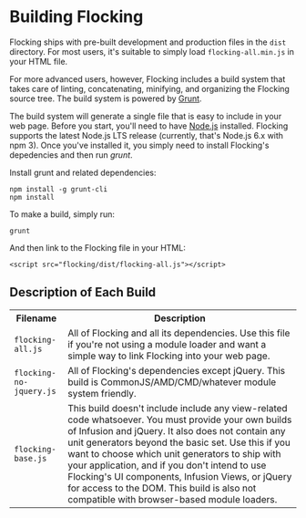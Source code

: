 # Building Flocking #

Flocking ships with pre-built development and production files in the <code>dist</code> directory. For most users, it's suitable to simply load <code>flocking-all.min.js</code> in your HTML file.

For more advanced users, however, Flocking includes a build system that takes care of linting, concatenating, minifying, and organizing the Flocking source tree. The build system is powered by [Grunt](http://gruntjs.com).

The build system will generate a single file that is easy to include in your web page. Before you start, you'll need to have [Node.js](http://nodejs.org) installed. Flocking supports the latest Node.js LTS release (currently, that's Node.js 6.x with npm 3). Once you've installed it, you simply need to install Flocking's depedencies and then run _grunt_.

Install grunt and related dependencies:

    npm install -g grunt-cli
    npm install

To make a build, simply run:

    grunt

And then link to the Flocking file in your HTML:

    <script src="flocking/dist/flocking-all.js"></script>

Description of Each Build
--------------------------

<table>
    <tr>
        <th>Filename</th>
        <th>Description</th>
    </tr>
        <tr>
            <td><code>flocking-all.js</code></td>
            <td>All of Flocking and all its dependencies. Use this file if you're not using a module loader and want a simple way to link Flocking into your web page.</code>
        </tr>
        <tr>
            <td><code>flocking-no-jquery.js</code></td>
            <td>All of Flocking's dependencies except jQuery. This build is CommonJS/AMD/CMD/whatever module system friendly.</code>
        </tr>
        <tr>
            <td><code>flocking-base.js</code></td>
            <td>This build doesn't include include any view-related code whatsoever.
            You must provide your own builds of Infusion and jQuery.
            It also does not contain any unit generators beyond the basic set. Use this if you want to choose which unit generators to ship with your application, and if you don't intend to use
            Flocking's UI components, Infusion Views, or jQuery for access to the DOM. This build is also not compatible with browser-based module loaders.</code>
        </tr>
</table>
